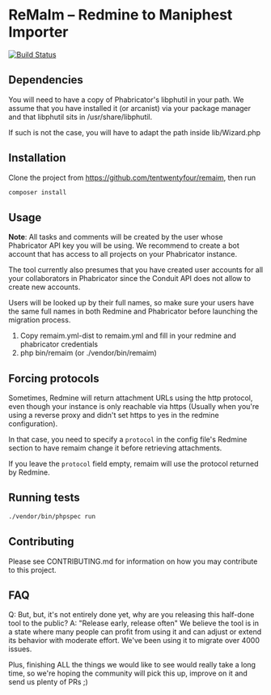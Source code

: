 ReMaIm – Redmine to Maniphest Importer
======================================

[![Build Status](https://travis-ci.org/tentwentyfour/remaim.svg?branch=master)](https://travis-ci.org/tentwentyfour/remaim)

Dependencies
------------

You will need to have a copy of Phabricator's libphutil in your path.
We assume that you have installed it (or arcanist) via your package manager and that
libphutil sits in /usr/share/libphutil.

If such is not the case, you will have to adapt the path inside lib/Wizard.php

Installation
------------

Clone the project from https://github.com/tentwentyfour/remaim, then run

```bash
composer install
```

Usage
-----

**Note**: All tasks and comments will be created by the user whose Phabricator
API key you will be using.
We recommend to create a bot account that has access to all projects on your Phabricator instance.

The tool currently also presumes that you have created user accounts for all your collaborators in Phabricator since the Conduit API does not allow to create new accounts.

Users will be looked up by their full names, so make sure your users have the same full names in both Redmine and Phabricator before launching the migration process.


1. Copy remaim.yml-dist to remaim.yml and fill in your redmine and
phabricator credentials
2. php bin/remaim (or ./vendor/bin/remaim)


Forcing protocols
-----------------

Sometimes, Redmine will return attachment URLs using the http protocol, even though your instance is only reachable via https (Usually when you're using a reverse proxy and didn't set https to yes in the redmine configuration).

In that case, you need to specify a `protocol` in the config file's Redmine section to have remaim change it before retrieving attachments.

If you leave the `protocol` field empty, remaim will use the protocol returned by Redmine.


Running tests
-------------

```bash
./vendor/bin/phpspec run
```

Contributing
------------

Please see CONTRIBUTING.md for information on how you may contribute to this project.


FAQ
---

Q: But, but, it's not entirely done yet, why are you releasing this half-done tool to the public?
A: "Release early, release often" We believe the tool is in a state where many people can profit from using it and can adjust or extend its behavior with moderate effort. We've been using it to migrate over 4000 issues.

Plus, finishing ALL the things we would like to see would really take a long time, so we're hoping the community will pick this up, improve on it and send us plenty of PRs ;)
